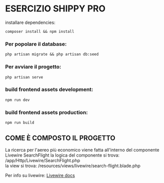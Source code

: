 # ESERCIZIO SHIPPY PRO 


installare dependencies:
```shell
composer install && npm install
````
### Per popolare il database:
```shell
php artisan migrate && php artisan db:seed 
```

### Per avviare il progetto:

```shell
php artisan serve
```
### build frontend assets development:
```shell
npm run dev 
```
### build frontend assets production:
```shell
npm run build 
```


## COME È COMPOSTO IL PROGETTO
La ricerca per l'aereo più economico viene fatta all'interno del componente Livewire
SearchFlight 
la logica del componente si trova: /app/Http/Livewire/SearchFlight.php
<br>
la view si trova: /resources/views/livewire/search-flight.blade.php

Per info su livewire: <a href="https://laravel-livewire.com/docs/2.x/quickstart">Livewire docs</a>
 





